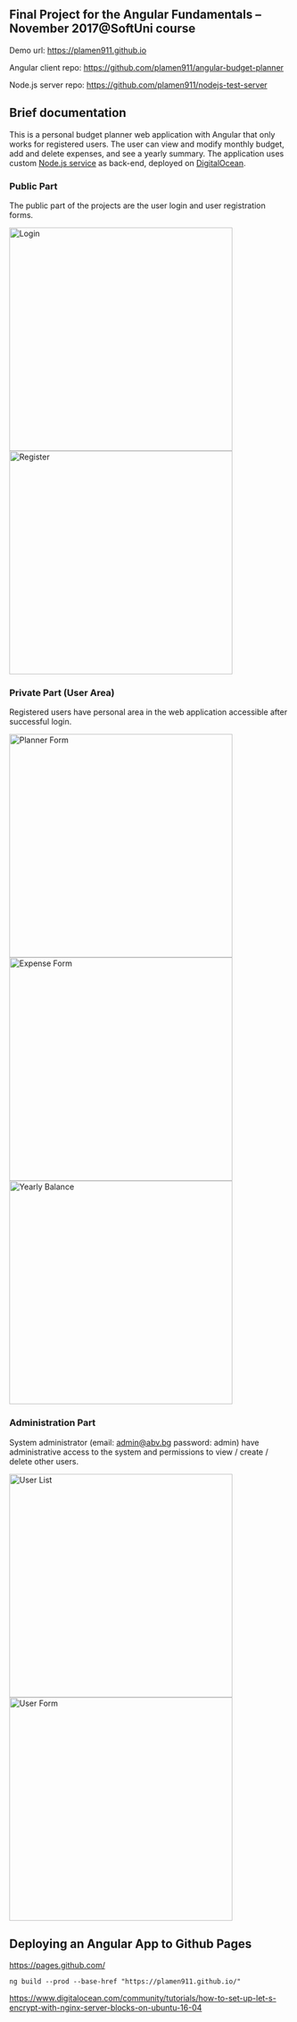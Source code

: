 ## Final Project for the Angular Fundamentals – November 2017@SoftUni course

Demo url: https://plamen911.github.io

Angular client repo: https://github.com/plamen911/angular-budget-planner

Node.js server repo: https://github.com/plamen911/nodejs-test-server

## Brief documentation

This is a personal budget planner web application with Angular that only works for registered users. The user can view and modify monthly budget, add and delete expenses, and see a yearly summary. The application uses custom [Node.js service](https://plamen.thewebdesignco.com/) as back-end, deployed on [DigitalOcean](https://www.digitalocean.com/).

### Public Part

The public part of the projects are the user login and user registration forms.

<img src="http://lynxlake.org/plamen/test/angular-budget-planner/IMG_1515.PNG" alt="Login" height="400" />
<img src="http://lynxlake.org/plamen/test/angular-budget-planner/IMG_1516.PNG" alt="Register" height="400" />

### Private Part (User Area)

Registered users have personal area in the web application accessible after successful login.

<img src="http://lynxlake.org/plamen/test/angular-budget-planner/IMG_1517.PNG" alt="Planner Form" height="400" />
<img src="http://lynxlake.org/plamen/test/angular-budget-planner/IMG_1518.PNG" alt="Expense Form" height="400" />
<img src="http://lynxlake.org/plamen/test/angular-budget-planner/IMG_1519.PNG" alt="Yearly Balance" height="400" />

### Administration Part

System administrator (email: admin@abv.bg password: admin) have administrative access to the system and permissions to view / create / delete other users.

<img src="http://lynxlake.org/plamen/test/angular-budget-planner/IMG_1520.PNG" alt="User List" height="400" />
<img src="http://lynxlake.org/plamen/test/angular-budget-planner/IMG_1521.PNG" alt="User Form" height="400" />

## Deploying an Angular App to Github Pages

https://pages.github.com/

```
ng build --prod --base-href "https://plamen911.github.io/"
```

https://www.digitalocean.com/community/tutorials/how-to-set-up-let-s-encrypt-with-nginx-server-blocks-on-ubuntu-16-04


